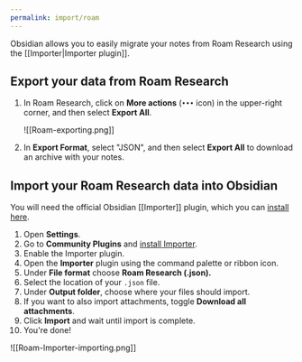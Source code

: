 ```yaml
---
permalink: import/roam
---
```

Obsidian allows you to easily migrate your notes from Roam Research  using the [[Importer|Importer plugin]].

## Export your data from Roam Research

1. In Roam Research, click on **More actions** (`•••` icon) in the upper-right corner, and then select **Export All**.
   
   ![[Roam-exporting.png]]
2. In **Export Format**, select "JSON", and then select **Export All** to download an archive with your notes.

## Import your Roam Research data into Obsidian

You will need the official Obsidian [[Importer]] plugin, which you can [install here](obsidian://show-plugin?id=obsidian-importer).

1. Open **Settings**.
2. Go to **Community Plugins** and [install Importer](obsidian://show-plugin?id=obsidian-importer).
3. Enable the Importer plugin.
4. Open the **Importer** plugin using the command palette or ribbon icon.
5. Under **File format** choose **Roam Research (.json).**
6. Select the location of your `.json` file.
7. Under **Output folder**, choose where your files should import.
8. If you want to also import attachments, toggle **Download all attachments**.
9. Click **Import** and wait until import is complete.
10. You're done!

![[Roam-Importer-importing.png]]

